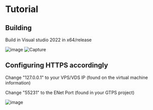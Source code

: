 # Tutorial

## Building
Build in Visual studio 2022 in x64/release

![image](https://user-images.githubusercontent.com/89754898/213894062-05d15d9a-d6f9-4d0c-bd17-c69b3793332f.png)
![Capture](https://user-images.githubusercontent.com/89754898/213894208-c392011a-a4cd-41fb-83b2-2d0f657972f8.PNG)


## Configuring HTTPS accordingly
Change "127.0.0.1" to your VPS/VDS IP (found on the virtual machine information)

Change "55231" to the ENet Port (found in your GTPS project)

![image](https://user-images.githubusercontent.com/89754898/213894101-91c602c1-00ea-415e-b0b4-e9aec84d0f5c.png)
